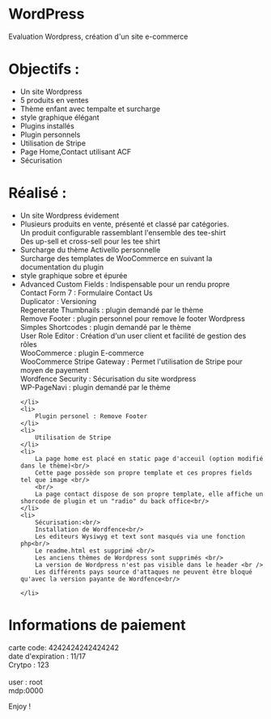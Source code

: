 # WordPress
Evaluation Wordpress, création d'un site e-commerce


<h1>Objectifs : </h1>
<p>
<ul>
    <li>
        Un site Wordpress
    </li>
    <li>
        5 produits en ventes
    </li>
    <li>
        Thème enfant avec tempalte et surcharge
    </li>
    <li>
        style graphique élégant
    </li>
    <li>
        Plugins installés
    </li>
    <li>
        Plugin personnels
    </li>
    <li>
        Utilisation de Stripe
    </li>
    <li>
        Page Home,Contact utilisant ACF
    </li>
    <li>
        Sécurisation
    </li>
</ul>
</p>

<h1>Réalisé : </h1>
<p>
<ul>
    <li>
        Un site Wordpress évidement
    </li>
    <li>
        Plusieurs produits en vente, présenté et classé par catégories.<br/>
        Un produit configurable rassemblant l'ensemble des tee-shirt<br/>
        Des up-sell et cross-sell pour les tee shirt<br/>
    </li>
    <li>
        Surcharge du thème Activello personnelle <br/>
        Surcharge des templates de WooCommerce en suivant la documentation du plugin<br/>
    </li>
    <li>
        style graphique sobre et épurée
    </li>
    <li>
        Advanced Custom Fields : Indispensable pour un rendu propre<br/>
        Contact Form 7 : Formulaire Contact Us <br/>
        Duplicator : Versioning <br/>
        Regenerate Thumbnails : plugin demandé par le thème <br/>
        Remove Footer : plugin personnel pour remove le footer Wordpress <br/>
        Simples Shortcodes : plugin demandé par le thème<br/>
        User Role Editor : Création d'un user client et facilité de gestion des rôles<br />
        WooCommerce : plugin E-commerce<br />
        WooCommerce Stripe Gateway : Permet l'utilisation de Stripe pour moyen de payement <br />
        Wordfence Security : Sécurisation du site wordpress<br/>
        WP-PageNavi : plugin demandé par le thème <br/>

    </li>
    <li>
        Plugin personel : Remove Footer
    </li>
    <li>
        Utilisation de Stripe
    </li>
    <li>
        La page home est placé en static page d'acceuil (option modifié dans le thème)<br/>
        Cette page possède son propre template et ces propres fields tel que image <br/>
        <br/>
        La page contact dispose de son propre template, elle affiche un shorcode de plugin et un "radio" du back office<br/>
    </li>
    <li>
        Sécurisation:<br/>
        Installation de Wordfence<br/>
        Les editeurs Wysiwyg et text sont masqués via une fonction php<br/>
        Le readme.html est supprimé <br/>
        Les anciens thèmes de Wordpress sont supprimés <br/>
        La version de Wordpress n'est pas visible dans le header <br />
        Les différents pays source d'attaques ne peuvent être bloqué qu'avec la version payante de Wordfence<br/>
        
    </li>
</ul>
</p>
<h1>Informations de paiement</h1>
<p>carte code: 4242424242424242 <br/>
date d'expiration : 11/17 <br/>
Crytpo  : 123 <br/>
<br/>
user : root<br/>
mdp:0000<br/>
</p>

<p>Enjoy !</p>
